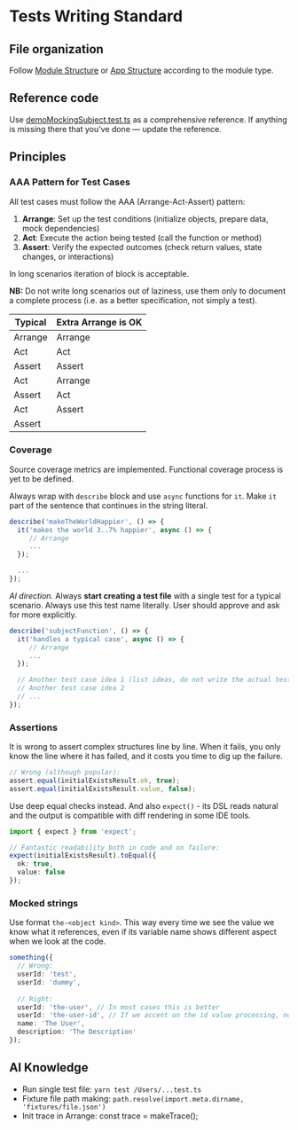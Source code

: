 # Tests Writing Standard

## File organization

Follow [Module Structure](Module%20Structure.md) or [App Structure](App%20Structure.md) according to the module type.

## Reference code

Use [demoMockingSubject.test.ts](../../code/dev-packages/reference/src/utils/__tests__/demoMockingSubject.test.ts) as a comprehensive reference. If anything is missing there that you’ve done — update the reference.

## Principles

### AAA Pattern for Test Cases

All test cases must follow the AAA (Arrange-Act-Assert) pattern:

1. **Arrange**: Set up the test conditions (initialize objects, prepare data, mock dependencies)
2. **Act**: Execute the action being tested (call the function or method)
3. **Assert**: Verify the expected outcomes (check return values, state changes, or interactions)

In long scenarios iteration of block is acceptable.

**NB:** Do not write long scenarios out of laziness, use them only to document a complete process (i.e. as a better specification, not simply a test).

| Typical | Extra Arrange is OK |
| ------- | ------------------- |
| Arrange | Arrange             |
| Act     | Act                 |
| Assert  | Assert              |
| Act     | Arrange             |
| Assert  | Act                 |
| Act     | Assert              |
| Assert  |                     |
### Coverage

Source coverage metrics are implemented. Functional coverage process is yet to be defined.

Always wrap with `describe` block and use `async` functions for `it`. Make `it` part of the sentence that continues in the string literal.

```ts
describe('makeTheWorldHappier', () => {
  it('makes the world 3..7% happier', async () => {
     // Arrange
     ...
  });

  ...
});
```

*AI direction.* Always **start creating a test file** with a single test for a typical scenario. Always use this test name literally. User should approve and ask for more explicitly.

```ts
describe('subjectFunction', () => {
  it('handles a typical case', async () => {
     // Arrange
     ...
  });

  // Another test case idea 1 (list ideas, do not write the actual test at first)
  // Another test case idea 2
  // ...
});
```

### Assertions

It is wrong to assert complex structures line by line. When it fails, you only know the line where it has failed,
and it costs you time to dig up the failure.

```ts
// Wrong (although popular):
assert.equal(initialExistsResult.ok, true);
assert.equal(initialExistsResult.value, false);
```

Use deep equal checks instead. And also `expect()` - its DSL reads natural and the output is compatible with diff
rendering in some IDE tools.

```ts
import { expect } from 'expect';

// Fantastic readability both in code and on failure:
expect(initialExistsResult).toEqual({
  ok: true,
  value: false
});
```

### Mocked strings

Use format `the-<object kind>`. This way every time we see the value we know what it references, even if its variable name shows different aspect when we look at the code.

```ts
something({
  // Wrong:
  userId: 'test',
  userId: 'dummy',
  
  // Right:
  userId: 'the-user', // In most cases this is better
  userId: 'the-user-id', // If we accent on the id value processing, not the idea of a user
  name: 'The User',
  description: 'The Description'
});
```

## AI Knowledge

- Run single test file: `yarn test /Users/...test.ts`
- Fixture file path making: `path.resolve(import.meta.dirname, 'fixtures/file.json')`
- Init trace in Arrange: const trace = makeTrace();
